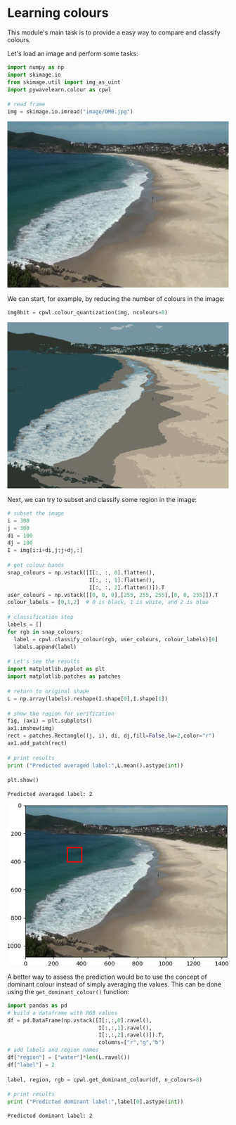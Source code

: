 # Learning colours

This module's main task is to provide a easy way to compare and
classify colours.

Let's load an image and perform some tasks:

```python
import numpy as np
import skimage.io
from skimage.util import img_as_uint
import pywavelearn.colour as cpwl

# read frame
img = skimage.io.imread("image/OMB.jpg")
```
![](image/omb.jpg)

We can start, for example, by reducing the number of colours in the image:

```python
img8bit = cpwl.colour_quantization(img, ncolours=8)
```

![](image/omb_8bit.png)

Next, we can try to subset and classify some region in the image:

```python
# subset the image
i = 300
j = 300
di = 100
dj = 100
I = img[i:i+di,j:j+dj,:]

# get colour bands
snap_colours = np.vstack([I[:, :, 0].flatten(),
                          I[:, :, 1].flatten(),
                          I[:, :, 2].flatten()]).T
user_colours = np.vstack([[0, 0, 0],[255, 255, 255],[0, 0, 255]]).T
colour_labels = [0,1,2]  # 0 is black, 1 is white, and 2 is blue

# classification step
labels = []
for rgb in snap_colours:
  label = cpwl.classify_colour(rgb, user_colours, colour_labels)[0]
  labels.append(label)

# Let's see the results
import matplotlib.pyplot as plt
import matplotlib.patches as patches

# return to original shape
L = np.array(labels).reshape(I.shape[0],I.shape[1])

# show the region for verification
fig, (ax1) = plt.subplots()
ax1.imshow(img)
rect = patches.Rectangle((j, i), di, dj,fill=False,lw=2,color="r")
ax1.add_patch(rect)

# print results
print ("Predicted averaged label:",L.mean().astype(int))

plt.show()
```

`Predicted averaged label: 2`

![](image/pwl_colour_a.png)


A better way to assess the prediction would be to use the concept of dominant
colour instead of simply averaging the values. This can be done using the
```get_dominant_colour()``` function:

```python
import pandas as pd
# build a dataframe with RGB values
df = pd.DataFrame(np.vstack([I[:,:,0].ravel(),
                             I[:,:,1].ravel(),
                             I[:,:,2].ravel()]).T,
                             columns=["r","g","b")
# add labels and region names
df["region"] = ["water"]*len(L.ravel())
df["label"] = 2

label, region, rgb = cpwl.get_dominant_colour(df, n_colours=8)

# print results
print ("Predicted dominant label:",label[0].astype(int))
```

`Predicted dominant label: 2`
